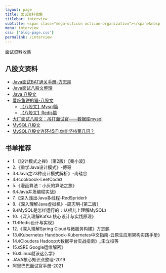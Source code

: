 ```yaml
---
layout: page
title: 面试资料收集
titlebar: interview
subtitle: <span class="mega-octicon octicon-organization"></span>&nbsp;&nbsp; 面试资料
menu: interview
css: ['blog-page.css']
permalink: /interview
---
```


面试资料收集

## 八股文资料
- [Java面试BAT通关手册-方志朋](https://www.fangzhipeng.com/javainterview.html)
- [Java面试八股文整理](https://blog.csdn.net/qq_34494438/article/details/114525181)
- [Java 八股文](https://blog.csdn.net/qq_23696693/article/details/108406217)
- [爱吃鱼饼的猫-八股文](https://blog.csdn.net/weixin_45325628/category_11627780.html?spm=1001.2014.3001.5482)
    - [【八股文】Mysql篇](https://blog.csdn.net/weixin_45325628/article/details/122930369)
    - [【八股文】Redis篇](https://blog.csdn.net/weixin_45325628/article/details/122950916)
- [大厂面试八股文：吊打面试官——数据库mysql](大厂面试八股文：吊打面试官——数据库mysql)
- [MySQL八股文](https://blog.csdn.net/weixin_42324313/article/details/124158505)
- [MySQL八股文连环45问,你能坚持第几问？](https://blog.csdn.net/weixin_41645135/article/details/123963994)



## 书单推荐
- 1.《设计模式之禅》（第2版）【秦小波】 
- 2.《重学Java设计模式》-傅哥 
- 3.《Java之23种设计模式解析》-尚硅谷 
- 4.《cookbook-LeetCode》 
- 5.《漫画算法：小灰的算法之旅》 
- 6.《Java并发编程实战》 
- 7.《深入浅出Java多线程-RedSprider》 
- 8.《深入理解Java虚拟机》-周志明-[第二版] 
- 9.《MySQL是怎样运行的：从根儿上理解MySQL》 
- 10.《深入理解Kafka 核心设计与实践原理》 
- 11.《Redis设计与实现》
- 12.《深入理解Spring Cloud与微服务构建》方志鹏 
- 13.《Kubernetes Handbook-Kubernetes中文指南-云原生应用架构实践手册》 
- 14.《Cloudera Hadoop大数据平台实战指南》_宋立桓等 
- 15.《SRE Google运维解密》  
- 16.《Linux就该这么学》
- JAVA核心知识点整理-2019  
- 阿里巴巴面试官手册-2021 


